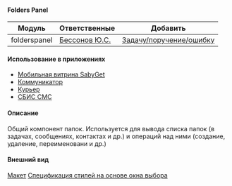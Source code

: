 #### Folders Panel

|Модуль|Ответственные|Добавить|
|------|-------------|--------|
|folderspanel|[Бессонов Ю.С.](https://online.sbis.ru/person/0744ffc8-075a-40e7-a1bd-5d6fff8655f2)|[Задачу/поручение/ошибку](https://online.sbis.ru/area/d5cff451-8688-4af0-970a-8127570b0308)|

#### Использование в приложениях
- [Мобильная витрина SabyGet](https://git.sbis.ru/mobileworkspace/apps/droid/showcase)
- [Коммуникатор](https://git.sbis.ru/mobileworkspace/apps/droid/communicator)
- [Курьер](https://git.sbis.ru/mobileworkspace/apps/droid/courier)
- [СБИС СМС](https://git.sbis.ru/mobileworkspace/apps/droid/sms)

#### Описание
Общий компонент папок. Используется для вывода списка папок (в задачах, сообщениях, контактах и др.)
и операций над ними (создание, удаление, переименовани и др.)

#### Внешний вид
[Макет](http://axure.tensor.ru/MobileAPP/#p=%D0%BF%D0%B0%D0%BF%D0%BA%D0%B8&g=1)
[Спецификация стилей на основе окна выбора](http://axure.tensor.ru/MobileAPP/#p=%D0%BE%D0%BA%D0%BD%D0%BE_%D0%B2%D1%8B%D0%B1%D0%BE%D1%80%D0%B0&g=1)